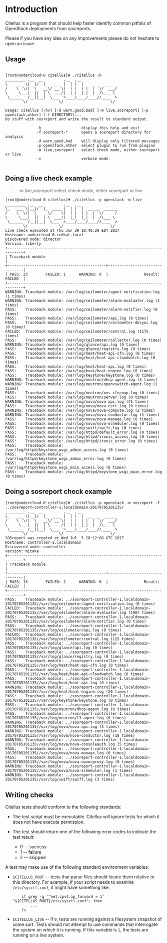 # Introduction

Citellus is a program that should help faster identify common pitfails of OpenStack deployments from sosreports.

Please if you have any idea on any improvements please do not hesitate to open an issue.

## Usage

```

[root@undercloud-0 citellus]# ./citellus -h
_________ .__  __         .__  .__                
\_   ___ \|__|/  |_  ____ |  | |  |  __ __  ______
/    \  \/|  \   __\/ __ \|  | |  | |  |  \/  ___/
\     \___|  ||  | \  ___/|  |_|  |_|  |  /\___ \ 
 \______  /__||__|  \___  >____/____/____//____  >
        \/              \/                     \/ 

Usage: citellus [-hv] [-d warn,good,bad] [-m live,sosreport] [-p openstack,other] [-f DIRECTORY]...
Do stuff with sosreport and write the result to standard output.

              -h                  display this help and exit
              -f sosreport-*      opens a sosreport directory for analysis
              -d warn,good,bad    will display only filtered messages
              -p openstack,other  select plugin to run from plugins
              -m live,sosreport   select check mode, either sosreport or live
              -v                  verbose mode.


```

## Doing a live check example

> -m live,sosreport select check mode, either sosreport or live

```
[root@undercloud-0 citellus]# ./citellus -p openstack -m live
_________ .__  __         .__  .__                
\_   ___ \|__|/  |_  ____ |  | |  |  __ __  ______
/    \  \/|  \   __\/ __ \|  | |  | |  |  \/  ___/
\     \___|  ||  | \  ___/|  |_|  |_|  |  /\___ \ 
 \______  /__||__|  \___  >____/____/____//____  >
        \/              \/                     \/ 
Live check executed at Thu Jun 29 10:40:29 EDT 2017
Hostname: undercloud-0.redhat.local
Discovered node: director
Version: liberty
+-----------------------------------------------------------------------------+
| Traceback module                                                            |
+--------------------------------------------+--------------------------------|
| PASS: 23        FAILED: 1      WARNING: 8  |                Result: FAILED  |
+-----------------------------------------------------------------------------+
WARNING: Traceback module: /var/log/ceilometer/agent-notification.log (1 times)
WARNING: Traceback module: /var/log/ceilometer/alarm-evaluator.log (1 times)
PASS:    Traceback module: /var/log/ceilometer/alarm-notifier.log (0 times)
PASS:    Traceback module: /var/log/ceilometer/api.log (0 times)
PASS:    Traceback module: /var/log/ceilometer/ceilometer-dbsync.log (0 times)
FAILED:  Traceback module: /var/log/ceilometer/central.log (1175 times)
PASS:    Traceback module: /var/log/ceilometer/collector.log (0 times)
WARNING: Traceback module: /var/log/glance/api.log (9 times)
PASS:    Traceback module: /var/log/glance/registry.log (0 times)
PASS:    Traceback module: /var/log/heat/heat-api-cfn.log (0 times)
PASS:    Traceback module: /var/log/heat/heat-api-cloudwatch.log (0 times)
PASS:    Traceback module: /var/log/heat/heat-api.log (0 times)
PASS:    Traceback module: /var/log/heat/heat-engine.log (0 times)
PASS:    Traceback module: /var/log/keystone/keystone.log (0 times)
WARNING: Traceback module: /var/log/neutron/dhcp-agent.log (4 times)
WARNING: Traceback module: /var/log/neutron/openvswitch-agent.log (1 times)
PASS:    Traceback module: /var/log/neutron/ovs-cleanup.log (0 times)
PASS:    Traceback module: /var/log/neutron/server.log (0 times)
WARNING: Traceback module: /var/log/nova/nova-api.log (41 times)
PASS:    Traceback module: /var/log/nova/nova-cert.log (0 times)
WARNING: Traceback module: /var/log/nova/nova-compute.log (2 times)
WARNING: Traceback module: /var/log/nova/nova-conductor.log (1 times)
PASS:    Traceback module: /var/log/nova/nova-manage.log (0 times)
PASS:    Traceback module: /var/log/nova/nova-scheduler.log (0 times)
PASS:    Traceback module: /var/log/swift/swift.log (0 times)
PASS:    Traceback module: /var/log/httpd/default_error.log (0 times)
PASS:    Traceback module: /var/log/httpd/ironic_access.log (0 times)
PASS:    Traceback module: /var/log/httpd/ironic_error.log (0 times)
PASS:    Traceback module: /var/log/httpd/keystone_wsgi_admin_access.log (0 times)
PASS:    Traceback module: /var/log/httpd/keystone_wsgi_admin_error.log (0 times)
PASS:    Traceback module: /var/log/httpd/keystone_wsgi_main_access.log (0 times)
PASS:    Traceback module: /var/log/httpd/keystone_wsgi_main_error.log (0 times)
```

## Doing a sosreport check example

```
[root@undercloud-0 citellus]# ./citellus -p openstack -m sosreport -f ../sosreport-controller-1.localdomain-20170705201135/
_________ .__  __         .__  .__                
\_   ___ \|__|/  |_  ____ |  | |  |  __ __  ______
/    \  \/|  \   __\/ __ \|  | |  | |  |  \/  ___/
\     \___|  ||  | \  ___/|  |_|  |_|  |  /\___ \ 
 \______  /__||__|  \___  >____/____/____//____  >
        \/              \/                     \/ 
SOSreport was created at Wed Jul  5 20:12:08 UTC 2017
Hostname: controller-1.localdomain
Discovered node: controller
Version: mitaka
+-----------------------------------------------------------------------------+
| Traceback module                                                            |
+--------------------------------------------+--------------------------------|
| PASS: 13        FAILED: 2      WARNING: 6  |                Result: FAILED  |
+-----------------------------------------------------------------------------+
PASS:    Traceback module: ../sosreport-controller-1.localdomain-20170705201135//var/log/ceilometer/agent-notification.log (0 times)
FAILED:  Traceback module: ../sosreport-controller-1.localdomain-20170705201135//var/log/ceilometer/alarm-evaluator.log (1907 times)
PASS:    Traceback module: ../sosreport-controller-1.localdomain-20170705201135//var/log/ceilometer/alarm-notifier.log (0 times)
PASS:    Traceback module: ../sosreport-controller-1.localdomain-20170705201135//var/log/ceilometer/api.log (0 times)
FAILED:  Traceback module: ../sosreport-controller-1.localdomain-20170705201135//var/log/ceilometer/central.log (125 times)
PASS:    Traceback module: ../sosreport-controller-1.localdomain-20170705201135//var/log/glance/api.log (0 times)
PASS:    Traceback module: ../sosreport-controller-1.localdomain-20170705201135//var/log/glance/registry.log (0 times)
PASS:    Traceback module: ../sosreport-controller-1.localdomain-20170705201135//var/log/heat/heat-api-cfn.log (0 times)
PASS:    Traceback module: ../sosreport-controller-1.localdomain-20170705201135//var/log/heat/heat-api-cloudwatch.log (0 times)
PASS:    Traceback module: ../sosreport-controller-1.localdomain-20170705201135//var/log/heat/heat-api.log (0 times)
WARNING: Traceback module: ../sosreport-controller-1.localdomain-20170705201135//var/log/heat/heat-engine.log (20 times)
PASS:    Traceback module: ../sosreport-controller-1.localdomain-20170705201135//var/log/keystone/keystone.log (0 times)
PASS:    Traceback module: ../sosreport-controller-1.localdomain-20170705201135//var/log/neutron/dhcp-agent.log (0 times)
PASS:    Traceback module: ../sosreport-controller-1.localdomain-20170705201135//var/log/neutron/l3-agent.log (0 times)
WARNING: Traceback module: ../sosreport-controller-1.localdomain-20170705201135//var/log/nova/nova-api.log (3 times)
WARNING: Traceback module: ../sosreport-controller-1.localdomain-20170705201135//var/log/nova/nova-conductor.log (18 times)
WARNING: Traceback module: ../sosreport-controller-1.localdomain-20170705201135//var/log/nova/nova-consoleauth.log (5 times)
PASS:    Traceback module: ../sosreport-controller-1.localdomain-20170705201135//var/log/nova/nova-manage.log (0 times)
PASS:    Traceback module: ../sosreport-controller-1.localdomain-20170705201135//var/log/nova/nova-novncproxy.log (0 times)
WARNING: Traceback module: ../sosreport-controller-1.localdomain-20170705201135//var/log/nova/nova-scheduler.log (1 times)
WARNING: Traceback module: ../sosreport-controller-1.localdomain-20170705201135//var/log/swift/swift.log (3 times)
```

## Writing checks

Citellus tests should conform to the following standards:

- The test script must be executable. Citellus will ignore tests for
  which it does not have execute permission.

- The test should return one of the following error codes to indicate
  the test result:

    - 0 -- success
    - 1 -- failure
    - 2 -- skipped

A test may make use of the following standard environment variables:

- `$CITELLUS_ROOT` -- tests that parse files should locate them
  relative to this directory.  For example, if your script needs to
  examine `/etc/sysctl.conf`, it might have something like:

          if grep -q '^net.ipv4.ip_forward = 1' "${CITELLUS_ROOT}/etc/sysctl.conf"; then
              ...
          fi
- `$CITELLUS_LIVE` -- if `0`, tests are running against a filesystem
  snapshot of some sort.  Tests should not attempt to use commands
  that interrogate the system on which it is running.  If this
  variable is `1`, the tests are running on a live system.
